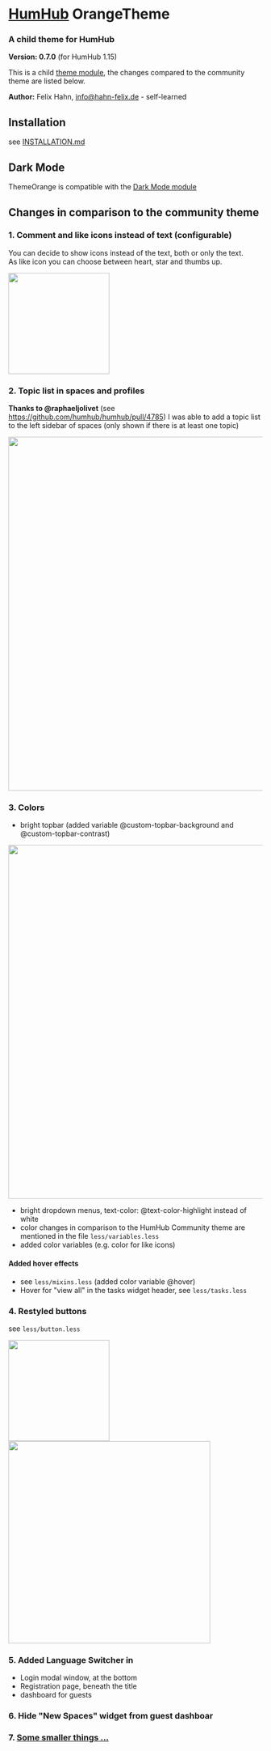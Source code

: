 # [HumHub](https://humhub.org) OrangeTheme

### A child theme for HumHub

**Version: 0.7.0** (for HumHub 1.15)

This is a child [theme module](https://docs.humhub.org/docs/theme/module#theme-module), the changes compared to the community theme are listed below.

**Author:** Felix Hahn, info@hahn-felix.de - self-learned

## Installation
see [INSTALLATION.md](INSTALLATION.md)

## Dark Mode
ThemeOrange is compatible with the [Dark Mode module](ttps://marketplace.humhub.com/module/dark-mode/description)

## Changes in comparison to the community theme
### 1. Comment and like icons instead of text (configurable)

You can decide to show icons instead of the text, both or only the text.  
As like icon you can choose between heart, star and thumbs up.

<img src="../resources/screenshot-social-controls-2.png" width="200">

### 2. Topic list in spaces and profiles
**Thanks to @raphaeljolivet** (see https://github.com/humhub/humhub/pull/4785) I was able to add a topic list to the left sidebar of spaces (only shown if there is at least one topic)

<img src="../resources/screenshot-space-topic-list.png" width="700">

### 3. Colors
- bright topbar (added variable @custom-topbar-background and @custom-topbar-contrast)

<img src="../resources/screenshot-header-desktop.png" width="700">

- bright dropdown menus, text-color: @text-color-highlight instead of white
- color changes in comparison to the HumHub Community theme are mentioned in the file `less/variables.less`
- added color variables (e.g. color for like icons)

#### Added hover effects
- see `less/mixins.less` (added color variable @hover)
- Hover for "view all" in the tasks widget header, see `less/tasks.less`

### 4. Restyled buttons
see `less/button.less`

<img src="../resources/screenshot-space-header-buttons.png" width="200">

<img src="../resources/screenshot-people-buttons.png" width="400">

### 5. Added Language Switcher in
- Login modal window, at the bottom
- Registration page, beneath the title
- dashboard for guests

### 6. Hide "New Spaces" widget from guest dashboar

### 7. [Some smaller things ...](DETAILS.md)

